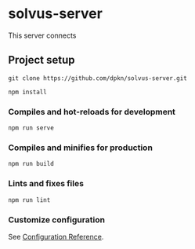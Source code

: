 # solvus-server
This server connects


## Project setup
```
git clone https://github.com/dpkn/solvus-server.git

npm install
```

### Compiles and hot-reloads for development
```
npm run serve
```

### Compiles and minifies for production
```
npm run build
```

### Lints and fixes files
```
npm run lint
```

### Customize configuration
See [Configuration Reference](https://cli.vuejs.org/config/).
